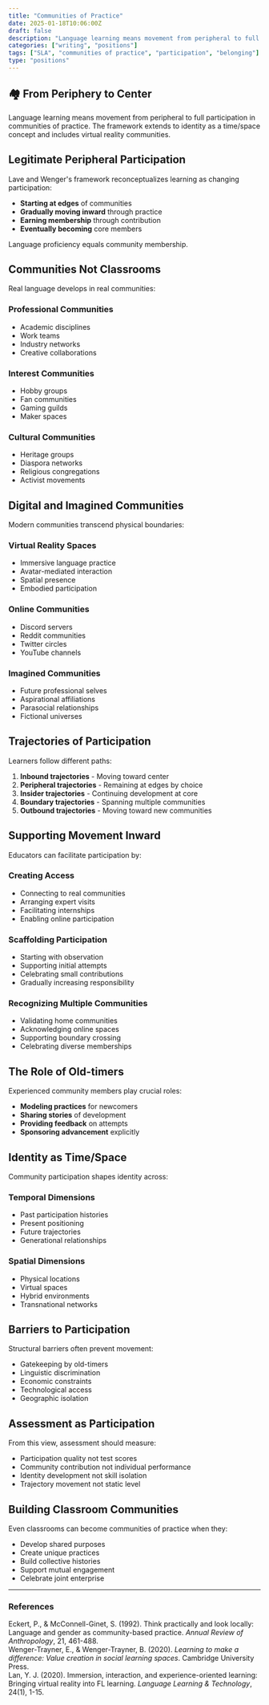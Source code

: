 ```yaml
---
title: "Communities of Practice"
date: 2025-01-18T10:06:00Z
draft: false
description: "Language learning means movement from peripheral to full participation in communities of practice."
categories: ["writing", "positions"]
tags: ["SLA", "communities of practice", "participation", "belonging"]
type: "positions"
---
```


## 🏘️ From Periphery to Center

Language learning means movement from peripheral to full participation in communities of practice. The framework extends to identity as a time/space concept and includes virtual reality communities.

## Legitimate Peripheral Participation

Lave and Wenger's framework reconceptualizes learning as changing participation:

- **Starting at edges** of communities
- **Gradually moving inward** through practice
- **Earning membership** through contribution
- **Eventually becoming** core members

Language proficiency equals community membership.

## Communities Not Classrooms

Real language develops in real communities:

### Professional Communities
- Academic disciplines
- Work teams
- Industry networks
- Creative collaborations

### Interest Communities
- Hobby groups
- Fan communities
- Gaming guilds
- Maker spaces

### Cultural Communities
- Heritage groups
- Diaspora networks
- Religious congregations
- Activist movements

## Digital and Imagined Communities

Modern communities transcend physical boundaries:

### Virtual Reality Spaces
- Immersive language practice
- Avatar-mediated interaction
- Spatial presence
- Embodied participation

### Online Communities
- Discord servers
- Reddit communities
- Twitter circles
- YouTube channels

### Imagined Communities
- Future professional selves
- Aspirational affiliations
- Parasocial relationships
- Fictional universes

## Trajectories of Participation

Learners follow different paths:

1. **Inbound trajectories** - Moving toward center
2. **Peripheral trajectories** - Remaining at edges by choice
3. **Insider trajectories** - Continuing development at core
4. **Boundary trajectories** - Spanning multiple communities
5. **Outbound trajectories** - Moving toward new communities

## Supporting Movement Inward

Educators can facilitate participation by:

### Creating Access
- Connecting to real communities
- Arranging expert visits
- Facilitating internships
- Enabling online participation

### Scaffolding Participation
- Starting with observation
- Supporting initial attempts
- Celebrating small contributions
- Gradually increasing responsibility

### Recognizing Multiple Communities
- Validating home communities
- Acknowledging online spaces
- Supporting boundary crossing
- Celebrating diverse memberships

## The Role of Old-timers

Experienced community members play crucial roles:

- **Modeling practices** for newcomers
- **Sharing stories** of development
- **Providing feedback** on attempts
- **Sponsoring advancement** explicitly

## Identity as Time/Space

Community participation shapes identity across:

### Temporal Dimensions
- Past participation histories
- Present positioning
- Future trajectories
- Generational relationships

### Spatial Dimensions
- Physical locations
- Virtual spaces
- Hybrid environments
- Transnational networks

## Barriers to Participation

Structural barriers often prevent movement:

- Gatekeeping by old-timers
- Linguistic discrimination
- Economic constraints
- Technological access
- Geographic isolation

## Assessment as Participation

From this view, assessment should measure:

- Participation quality not test scores
- Community contribution not individual performance
- Identity development not skill isolation
- Trajectory movement not static level

## Building Classroom Communities

Even classrooms can become communities of practice when they:

- Develop shared purposes
- Create unique practices
- Build collective histories
- Support mutual engagement
- Celebrate joint enterprise

---

### References
Eckert, P., & McConnell-Ginet, S. (1992). Think practically and look locally: Language and gender as community-based practice. *Annual Review of Anthropology*, 21, 461-488.  
Wenger-Trayner, E., & Wenger-Trayner, B. (2020). *Learning to make a difference: Value creation in social learning spaces*. Cambridge University Press.  
Lan, Y. J. (2020). Immersion, interaction, and experience-oriented learning: Bringing virtual reality into FL learning. *Language Learning & Technology*, 24(1), 1-15.